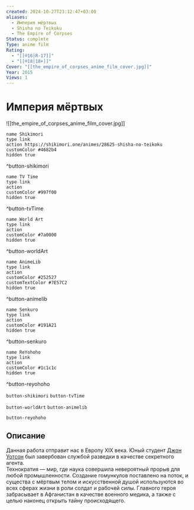 ```yaml
---
created: 2024-10-27T23:12:47+03:00
aliases:
  - Империя мёртвых
  - Shisha no Teikoku
  - The Empire of Corpses
Status: complete
Type: anime film
Rating:
  - "[[®️16|R-17]]"
  - "[[®️18|18+]]"
Cover: "[[the_empire_of_corpses_anime_film_cover.jpg]]"
Year: 2015
Views: 1
---
```


# Империя мёртвых

![[the_empire_of_corpses_anime_film_cover.jpg]]

```button
name Shikimori
type link
action https://shikimori.one/animes/28625-shisha-no-teikoku
customColor #4682b4
hidden true
```
^button-shikimori

```button
name TV Time
type link
action 
customColor #997f00
hidden true
```
^button-tvTime

```button
name World Art
type link
action 
customColor #7a0000
hidden true
```
^button-worldArt

```button
name AnimeLib
type link
action 
customColor #252527
customTextColor #7E57C2
hidden true
```
^button-animelib

```button
name Senkuro
type link
action 
customColor #191A21
hidden true
```
^button-senkuro

```button
name ReYohoho
type link
action 
customColor #1c1c1c
hidden true
```
^button-reyohoho



`button-shikimori` `button-tvTime`

`button-worldArt` `button-animelib`

`button-reyohoho`

## Описание

Данная работа отправит нас в Европу XIX века. Юный студент [Джон Уотсон](https://shikimori.one/characters/131802-john-h-watson) был завербован службой разведки в качестве секретного агента.  
Технократия — мир, где наука совершила невероятный прорыв для любой промышленности. Создание гомункулов поставлено на поток, и существа с мёртвым телом и искусственной душой используются во всех сферах жизни в роли солдат и рабочей силы. Главного героя забрасывает в Афганистан в качестве военного медика, а также с целью наконец открыть тайну происходящего.
